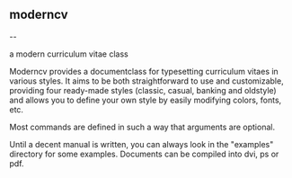 ## moderncv ##

--

a modern curriculum vitae class

Moderncv provides a documentclass for typesetting curriculum vitaes in various
styles. It aims to be both straightforward to use and customizable, providing
four ready-made styles (classic, casual, banking and oldstyle) and allows you to
define your own style by easily modifying colors, fonts, etc.

Most commands are defined in such a way that arguments are optional.

Until a decent manual is written, you can always look in the "examples"
directory for some examples. Documents can be compiled into dvi, ps or pdf.

